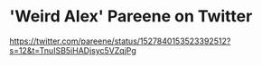 <div><h1>'Weird Alex' Pareene on Twitter</h1></div>
<div><a href=https://twitter.com/pareene/status/1527840153523392512?s=12&t=TnuISB5iHADjsyc5VZqjPg>https://twitter.com/pareene/status/1527840153523392512?s=12&t=TnuISB5iHADjsyc5VZqjPg</a><br></div>

